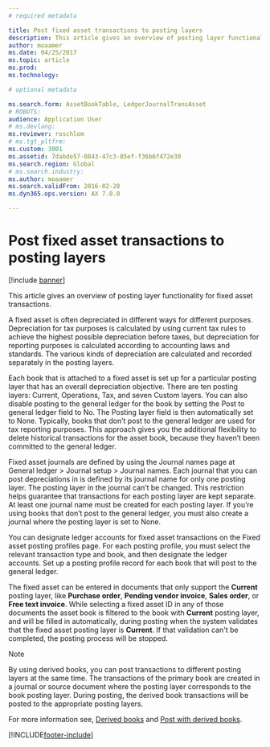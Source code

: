 ```yaml
---
# required metadata

title: Post fixed asset transactions to posting layers
description: This article gives an overview of posting layer functionality for fixed asset transactions.
author: moaamer
ms.date: 04/25/2017
ms.topic: article
ms.prod: 
ms.technology: 

# optional metadata

ms.search.form: AssetBookTable, LedgerJournalTransAsset
# ROBOTS: 
audience: Application User
# ms.devlang: 
ms.reviewer: roschlom
# ms.tgt_pltfrm: 
ms.custom: 3001
ms.assetid: 7dabde57-0843-47c3-85ef-f36b6f472e30
ms.search.region: Global
# ms.search.industry: 
ms.author: moaamer
ms.search.validFrom: 2016-02-28
ms.dyn365.ops.version: AX 7.0.0

---
```


# Post fixed asset transactions to posting layers

[!include [banner](../includes/banner.md)]

This article gives an overview of posting layer functionality for fixed asset transactions.

A fixed asset is often depreciated in different ways for different purposes. Depreciation for tax purposes is calculated by using current tax rules to achieve the highest possible depreciation before taxes, but depreciation for reporting purposes is calculated according to accounting laws and standards. The various kinds of depreciation are calculated and recorded separately in the posting layers.

Each book that is attached to a fixed asset is set up for a particular posting layer that has an overall depreciation objective. There are ten posting layers: Current, Operations, Tax, and seven Custom layers. You can also disable posting to the general ledger for the book by setting the Post to general ledger field to No. The Posting layer field is then automatically set to None. Typically, books that don’t post to the general ledger are used for tax reporting purposes. This approach gives you the additional flexibility to delete historical transactions for the asset book, because they haven’t been committed to the general ledger.

Fixed asset journals are defined by using the Journal names page at General ledger > Journal setup > Journal names. Each journal that you can post depreciations in is defined by its journal name for only one posting layer. The posting layer in the journal can’t be changed. This restriction helps guarantee that transactions for each posting layer are kept separate. At least one journal name must be created for each posting layer. If you’re using books that don’t post to the general ledger, you must also create a journal where the posting layer is set to None.

You can designate ledger accounts for fixed asset transactions on the Fixed asset posting profiles page. For each posting profile, you must select the relevant transaction type and book, and then designate the ledger accounts. Set up a posting profile record for each book that will post to the general ledger.

The fixed asset can be entered in documents that only support the **Current** posting layer, like **Purchase order**, **Pending vendor invoice**, **Sales order**, or **Free text invoice**. While selecting a fixed asset ID in any of those documents the asset book is filtered to the book with **Current** posting layer, and will be filled in automatically, during posting when the system validates that the fixed asset posting layer is **Current**. If that validation can't be completed, the posting process will be stopped. 

> [!NOTE] 
> By using derived books, you can post transactions to different posting layers at the same time. The transactions of the primary book are created in a journal or source document where the posting layer corresponds to the book posting layer. During posting, the derived book transactions will be posted to the appropriate posting layers. 


For more information see, [Derived books](derived-books.md) and [Post with derived books](post-derived-value-models.md).





[!INCLUDE[footer-include](../../includes/footer-banner.md)]